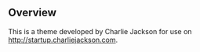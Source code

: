 ## Overview

This is a theme developed by Charlie Jackson for use on http://startup.charliejackson.com.